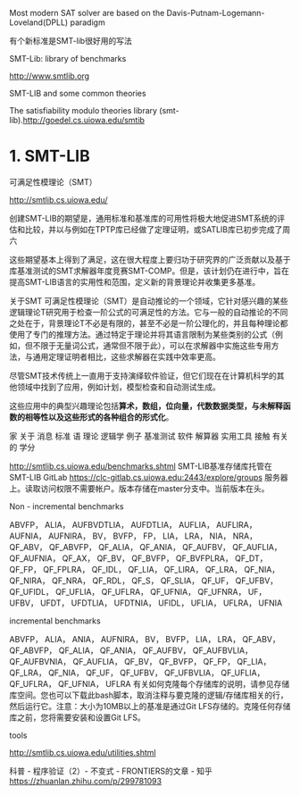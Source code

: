 









Most modern SAT solver are based on the Davis-Putnam-Logemann-Loveland(DPLL) paradigm

有个新标准是SMT-lib很好用的写法

SMT-Lib: library of benchmarks

http://www.smtlib.org

SMT-LIB and some common theories


The satisfiability modulo theories library (smt-lib).http://goedel.cs.uiowa.edu/smtib






# 1. SMT-LIB















可满足性模理论（SMT）



http://smtlib.cs.uiowa.edu/






创建SMT-LIB的期望是，通用标准和基准库的可用性将极大地促进SMT系统的评估和比较，并以与例如在TPTP库已经做了定理证明，或SATLIB库已初步完成了周六

这些期望基本上得到了满足，这在很大程度上要归功于研究界的广泛贡献以及基于库基准测试的SMT求解器年度竞赛SMT-COMP。但是，该计划仍在进行中，旨在提高SMT-LIB语言的实用性和范围，定义新的背景理论并收集更多基准。

关于SMT
可满足性模理论（SMT）是自动推论的一个领域，它针对感兴趣的某些逻辑理论T研究用于检查一阶公式的可满足性的方法。它与一般的自动推论的不同之处在于，背景理论T不必是有限的，甚至不必是一阶公理化的，并且每种理论都使用了专门的推理方法。通过特定于理论并将其语言限制为某些类别的公式（例如，但不限于无量词公式，通常但不限于此），可以在求解器中实施这些专用方法，与通用定理证明者相比，这些求解器在实践中效率更高。

尽管SMT技术传统上一直用于支持演绎软件验证，但它们现在在计算机科学的其他领域中找到了应用，例如计划，模型检查和自动测试生成。


这些应用中的典型兴趣理论包括**算术，数组，位向量，代数数据类型，与未解释函数的相等性以及这些形式的各种组合的形式化**。

家
关于
消息
标准
语
理论
逻辑学
例子
基准测试
软件
解算器
实用工具
接触
有关的
学分


http://smtlib.cs.uiowa.edu/benchmarks.shtml
SMT-LIB基准存储库托管在SMT-LIB GitLab https://clc-gitlab.cs.uiowa.edu:2443/explore/groups 服务器上。读取访问权限不需要帐户。版本存储在master分支中。当前版本在头。


Non - incremental benchmarks


ABVFP， ALIA， AUFBVDTLIA， AUFDTLIA， AUFLIA， AUFLIRA， AUFNIA， AUFNIRA， BV， BVFP， FP， LIA， LRA， NIA， NRA， QF_ABV， QF_ABVFP， QF_ALIA， QF_ANIA， QF_AUFBV， QF_AUFLIA， QF_AUFNIA， QF_AX， QF_BV， QF_BVFP， QF_BVFPLRA， QF_DT， QF_FP， QF_FPLRA， QF_IDL， QF_LIA， QF_LIRA， QF_LRA， QF_NIA， QF_NIRA， QF_NRA， QF_RDL， QF_S， QF_SLIA， QF_UF， QF_UFBV， QF_UFIDL， QF_UFLIA， QF_UFLRA， QF_UFNIA， QF_UFNRA， UF， UFBV， UFDT， UFDTLIA， UFDTNIA， UFIDL， UFLIA， UFLRA， UFNIA


incremental benchmarks


ABVFP， ALIA， ANIA， AUFNIRA， BV， BVFP， LIA， LRA， QF_ABV， QF_ABVFP， QF_ALIA， QF_ANIA， QF_AUFBV， QF_AUFBVLIA， QF_AUFBVNIA， QF_AUFLIA， QF_BV， QF_BVFP， QF_FP， QF_LIA， QF_LRA， QF_NIA， QF_UF， QF_UFBV， QF_UFBVLIA， QF_UFLIA， QF_UFLRA， QF_UFNIA， UFLRA
有关如何克隆每个存储库的说明，请参见存储库空间。您也可以下载此bash脚本，取消注释与要克隆的逻辑/存储库相关的行，然后运行它。注意：大小为10MB以上的基准是通过Git LFS存储的。克隆任何存储库之前，您将需要安装和设置Git LFS。







tools

http://smtlib.cs.uiowa.edu/utilities.shtml































科普 - 程序验证（2）- 不变式 - FRONTIERS的文章 - 知乎
https://zhuanlan.zhihu.com/p/299781093







